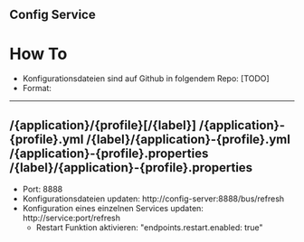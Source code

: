 ## Config Service

# How To

- Konfigurationsdateien sind auf Github in folgendem Repo: [TODO]
- Format:

----
/{application}/{profile}[/{label}]
/{application}-{profile}.yml
/{label}/{application}-{profile}.yml
/{application}-{profile}.properties
/{label}/{application}-{profile}.properties
----

- Port: 8888
- Konfigurationsdateien updaten: http://config-server:8888/bus/refresh
- Konfiguration eines einzelnen Services updaten: http://service:port/refresh
  - Restart Funktion aktivieren: "endpoints.restart.enabled: true"

  
